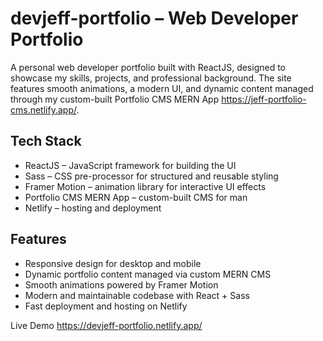 # devjeff-portfolio – Web Developer Portfolio
A personal web developer portfolio built with ReactJS, designed to showcase my skills, projects, and professional background. The site features smooth animations, a modern UI, and dynamic content managed through my custom-built Portfolio CMS MERN App https://jeff-portfolio-cms.netlify.app/.

## Tech Stack
* ReactJS – JavaScript framework for building the UI
* Sass – CSS pre-processor for structured and reusable styling
* Framer Motion – animation library for interactive UI effects
* Portfolio CMS MERN App – custom-built CMS for man
* Netlify – hosting and deployment
  
## Features
* Responsive design for desktop and mobile
* Dynamic portfolio content managed via custom MERN CMS
* Smooth animations powered by Framer Motion
* Modern and maintainable codebase with React + Sass
* Fast deployment and hosting on Netlify

Live Demo https://devjeff-portfolio.netlify.app/
